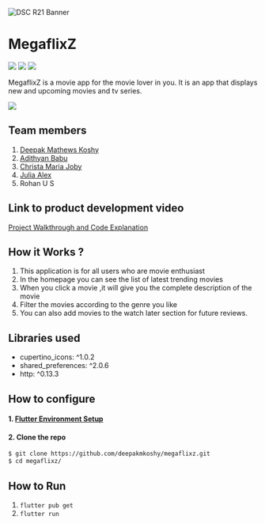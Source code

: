![DSC R21 Banner](https://www.notion.so/image/https%3A%2F%2Fs3-us-west-2.amazonaws.com%2Fsecure.notion-static.com%2F80745153-00c3-4a4e-b39d-02dba6b9c085%2Fr21dscnotion.png?table=block&id=ea371abf-af55-47de-a18c-2b4f9cf282e0&width=2880&height=600&userId=&cache=v2)
# MegaflixZ

![](https://img.shields.io/badge/Team-3-brightgreen?color=red&style=for-the-badge)
![](https://img.shields.io/github/languages/top/deepakmkoshy/megaflixz?style=for-the-badge) 
![](https://img.shields.io/github/languages/code-size/deepakmkoshy/megaflixz?color=orange&style=for-the-badge) 

MegaflixZ is a movie app for the movie lover in you. It is an app that displays new and upcoming movies and tv series.

[![](https://img.shields.io/badge/APK-Megaflixz-brightgreen?color=purple&style=for-the-badge)]( https://drive.google.com/file/d/1XCCkd7Najpc_b3QJpAIlsbV6EeZvJttn/view)

## Team members
1. [Deepak Mathews Koshy](https://github.com/deepakmkoshy)
2. [Adithyan Babu](https://www.linkedin.com/in/adithyan-babu-294759214/)
3. [Christa Maria Joby](https://www.linkedin.com/in/christa-maria-joby-271807204/)
4. [Julia Alex](https://www.linkedin.com/in/julia-alex-455045212/)
5. Rohan U S

## Link to product development video

[Project Walkthrough and Code Explanation](https://www.instagram.com/tv/CQBnp2Th1Km/)

## How it Works ?

1. This application is for all users who are movie enthusiast
2. In the homepage you can see the list of latest trending movies
3. When you click a movie ,it will give you the complete description of the movie
4. Filter the movies according to the genre you like
5. You can also add movies to the watch later section for future reviews.

## Libraries used
- cupertino_icons: ^1.0.2
- shared_preferences: ^2.0.6
- http: ^0.13.3

## How to configure

#### 1. [Flutter Environment Setup](https://flutter.dev/docs/get-started/install)

#### 2. Clone the repo

```sh
$ git clone https://github.com/deepakmkoshy/megaflixz.git
$ cd megaflixz/
```

## How to Run

1. `flutter pub get`
2. `flutter run`
